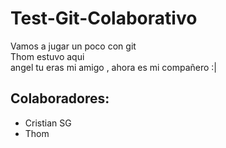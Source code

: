 # Test-Git-Colaborativo

Vamos a jugar un poco con git<br>
Thom estuvo aqui<br> angel tu eras mi amigo , ahora es mi compañero :| 


## Colaboradores:

- Cristian SG
- Thom
